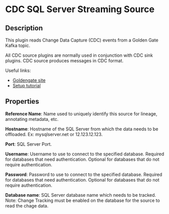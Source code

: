 # CDC SQL Server Streaming Source

Description
-----------
This plugin reads Change Data Capture (CDC) events from a Golden Gate Kafka topic.

All CDC source plugins are normally used in conjunction with CDC sink plugins. 
CDC source produces messages in CDC format.  

Useful links:
* [Goldengate site](https://www.oracle.com/middleware/technologies/goldengate.html)
* [Setup tutorial](https://docs.oracle.com/en/middleware/goldengate/core/18.1/oracle-db/replicating-data-oracle-autonomous-data-warehouse-cloud.html)

Properties
----------
**Reference Name**: Name used to uniquely identify this source for lineage, annotating metadata, etc.

**Hostname**: Hostname of the SQL Server from which the data needs to be offloaded. 
Ex: mysqlserver.net or 12.123.12.123.

**Port**: SQL Server Port.

**Username**:  Username to use to connect to the specified database. Required for databases that need authentication. 
Optional for databases that do not require authentication.

**Password**:  Password to use to connect to the specified database. Required for databases that need authentication.
Optional for databases that do not require authentication.

**Database name**:  SQL Server database name which needs to be tracked. 
Note: Change Tracking must be enabled on the database for the source to read the chage data.